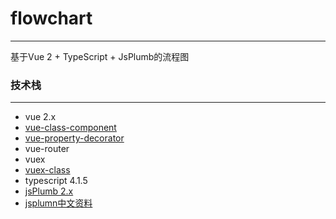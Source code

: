 # flowchart
----
基于Vue 2 + TypeScript + JsPlumb的流程图

### 技术栈
----
* vue 2.x
* [vue-class-component](https://class-component.vuejs.org/)
* [vue-property-decorator](https://github.com/kaorun343/vue-property-decorator)
* vue-router
* vuex
* [vuex-class](https://github.com/ktsn/vuex-class)
* typescript 4.1.5
* [jsPlumb 2.x](https://docs.jsplumbtoolkit.com/community-2.x/current/)
* [jsplumn中文资料](https://wdd.js.org/jsplumb-chinese-tutorial/#/)
